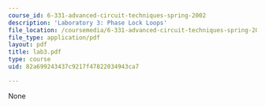 ```yaml
---
course_id: 6-331-advanced-circuit-techniques-spring-2002
description: 'Laboratory 3: Phase Lock Loops'
file_location: /coursemedia/6-331-advanced-circuit-techniques-spring-2002/82a699243437c9217f47822034943ca7_lab3.pdf
file_type: application/pdf
layout: pdf
title: lab3.pdf
type: course
uid: 82a699243437c9217f47822034943ca7

---
```

None